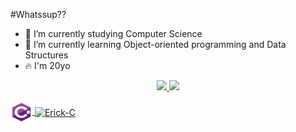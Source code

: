 #Whatssup??

- 🔭 I’m currently studying Computer Science
- 🌱 I’m currently learning Object-oriented programming and Data Structures
- 🔥 I'm 20yo

<div align="center">
  <a href="https://github.com/erickaguiar10">
  <img height="140em" src="https://github-readme-stats.vercel.app/api?username=erickaguiar10&show_icons=true&theme=algolia&include_all_commits=true&count_private=true"/>
  <img height="140em" src="https://github-readme-stats.vercel.app/api/top-langs/?username=erickaguiar10&layout=compact&langs_count=7&theme=algolia"/>
</div>
<div style="display: inline_block"><br>
  <img align="center" alt="Erick-Csharp" height="30" width="35" src="https://raw.githubusercontent.com/devicons/devicon/master/icons/csharp/csharp-original.svg">
  <img align="center" alt="Erick-C" height="30" width="35" src="https://cdn.jsdelivr.net/gh/devicons/devicon/icons/c/c-original.svg">
</div>
